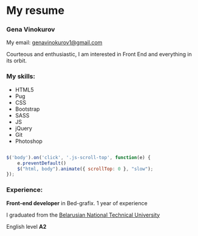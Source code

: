 # My resume

### Gena Vinokurov

My email: genavinokurov1@gmail.com

Courteous and enthusiastic, I am interested in Front End and everything in its orbit.

### My skills:

- HTML5
- Pug
- CSS
- Bootstrap
- SASS
- JS
- jQuery
- Git
- Photoshop

```JavaScript

$('body').on('click', '.js-scroll-top', function(e) {
    e.preventDefault()
    $("html, body").animate({ scrollTop: 0 }, "slow");
});

```

### Experience:

**Front-end developer** in Bed-grafix. 1 year of experience

I graduated from the [Belarusian National Technical University](http://www.bntu.by/)

English level **A2**
